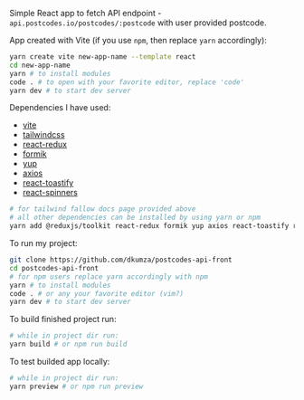 Simple React app to fetch API endpoint - `api.postcodes.io/postcodes/:postcode` with user provided postcode.

App created with Vite (if you use `npm`, then replace `yarn` accordingly):

```bash
yarn create vite new-app-name --template react
cd new-app-name
yarn # to install modules
code . # to open with your favorite editor, replace 'code'
yarn dev # to start dev server
```

Dependencies I have used:

- [vite](https://react-redux.js.org/tutorials/quick-start#install-redux-toolkit-and-react-redux)
- [tailwindcss](https://tailwindcss.com/docs/guides/vite)
- [react-redux](https://react-redux.js.org/tutorials/quick-start#install-redux-toolkit-and-react-redux)
- [formik](https://www.npmjs.com/package/formik)
- [yup](https://www.npmjs.com/package/yup)
- [axios](https://www.npmjs.com/package/axios)
- [react-toastify](https://www.npmjs.com/package/react-toastify)
- [react-spinners](https://www.npmjs.com/package/react-spinners)

```bash
# for tailwind fallow docs page provided above
# all other dependencies can be installed by using yarn or npm
yarn add @reduxjs/toolkit react-redux formik yup axios react-toastify react-spinner
```

To run my project:

```bash
git clone https://github.com/dkumza/postcodes-api-front
cd postcodes-api-front
# for npm users replace yarn accordingly with npm
yarn # to install modules
code . # or any your favorite editor (vim?)
yarn dev # to start dev server
```

To build finished project run:

```bash
# while in project dir run:
yarn build # or npm run build
```

To test builded app locally:

```bash
# while in project dir run:
yarn preview # or npm run preview
```
